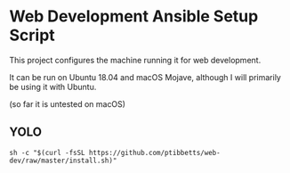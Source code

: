 # Web Development Ansible Setup Script

This project configures the machine running it for web development.

It can be run on Ubuntu 18.04 and macOS Mojave, although I will primarily be using it with Ubuntu.

(so far it is untested on macOS)

## YOLO

```
sh -c "$(curl -fsSL https://github.com/ptibbetts/web-dev/raw/master/install.sh)"
```
